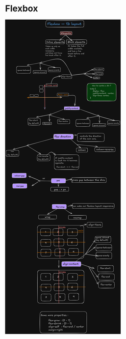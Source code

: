 # Flexbox
![Flexbox](https://github.com/Shimanshuco/Web_Development/blob/main/02%20CSS/01%20Flexbox.png)
